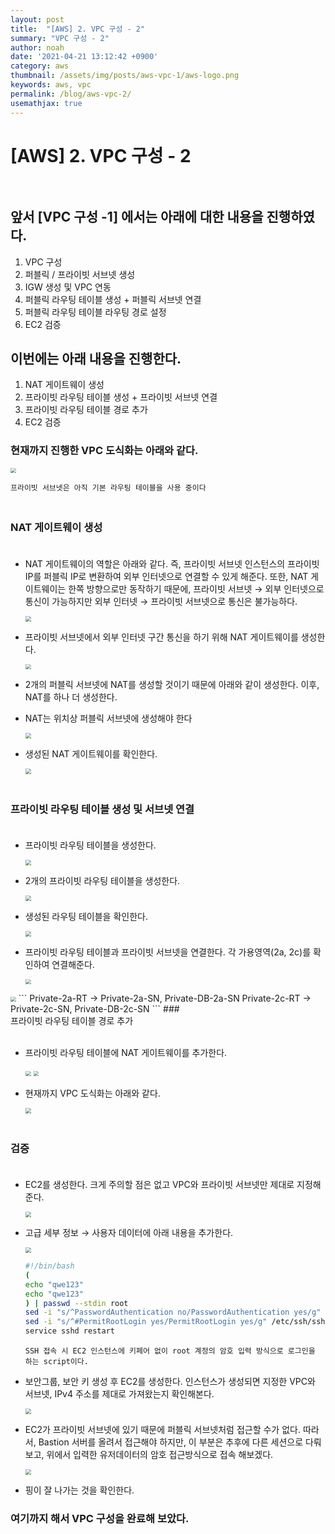 ```yaml
---
layout: post
title:  "[AWS] 2. VPC 구성 - 2"
summary: "VPC 구성 - 2"
author: noah
date: '2021-04-21 13:12:42 +0900'
category: aws
thumbnail: /assets/img/posts/aws-vpc-1/aws-logo.png
keywords: aws, vpc
permalink: /blog/aws-vpc-2/
usemathjax: true
---
```


# [AWS] 2. VPC 구성 - 2<br><br>

## 앞서 [VPC 구성 -1] 에서는 아래에 대한 내용을 진행하였다.

1. VPC 구성
2. 퍼블릭 / 프라이빗 서브넷 생성
3. IGW 생성 및 VPC 연동
4. 퍼블릭 라우팅 테이블 생성 + 퍼블릭 서브넷 연결
5. 퍼블릭 라우팅 테이블 라우팅 경로 설정
6. EC2 검증

## 이번에는 아래 내용을 진행한다.

1. NAT 게이트웨이 생성
2. 프라이빗 라우팅 테이블 생성 + 프라이빗 서브넷 연결
3. 프라이빗 라우팅 테이블 경로 추가
4. EC2 검증

### 현재까지 진행한 VPC 도식화는 아래와 같다.

<img src="/../../assets/img/posts/aws-vpc-2/Untitled.png" style="zoom:55%;" /> 

```
프라이빗 서브넷은 아직 기본 라우팅 테이블을 사용 중이다
```
### <br>NAT 게이트웨이 생성<br><br>

- NAT 게이트웨이의 역할은 아래와 같다. 즉, 프라이빗 서브넷 인스턴스의 프라이빗 IP를 퍼블릭 IP로 변환하여 외부 인터넷으로 연결할 수 있게 해준다. 또한, NAT 게이트웨이는 한쪽 방향으로만 동작하기 때문에, 프라이빗 서브넷 → 외부 인터넷으로 통신이 가능하지만 외부 인터넷 → 프라이빗 서브넷으로 통신은 불가능하다.

    <img src="/../../assets/img/posts/aws-vpc-2/Untitled%201.png" style="zoom:55%;" /> 

- 프라이빗 서브넷에서 외부 인터넷 구간 통신을 하기 위해 NAT 게이트웨이를 생성한다.

    <img src="/../../assets/img/posts/aws-vpc-2/Untitled%202.png" style="zoom:55%;" /> 

- 2개의 퍼블릭 서브넷에 NAT를 생성할 것이기 때문에 아래와 같이 생성한다. 이후, NAT를 하나 더 생성한다.
- NAT는 위치상 퍼블릭 서브넷에 생성해야 한다

    <img src="/../../assets/img/posts/aws-vpc-2/Untitled%203.png" style="zoom:55%;" /> 

- 생성된 NAT 게이트웨이를 확인한다.

    <img src="/../../assets/img/posts/aws-vpc-2/Untitled%204.png" style="zoom:55%;" /> 

### <br>프라이빗 라우팅 테이블 생성 및 서브넷 연결<br><br>

- 프라이빗 라우팅 테이블을 생성한다.

    <img src="/../../assets/img/posts/aws-vpc-2/Untitled%205.png" style="zoom:55%;" /> 

- 2개의 프라이빗 라우팅 테이블을 생성한다.

    <img src="/../../assets/img/posts/aws-vpc-2/Untitled%206.png" style="zoom:55%;" /> 

- 생성된 라우팅 테이블을 확인한다.

    <img src="/../../assets/img/posts/aws-vpc-2/Untitled%207.png" style="zoom:55%;" /> 

- 프라이빗 라우팅 테이블과 프라이빗 서브넷을 연결한다. 각 가용영역(2a, 2c)를 확인하여 연결해준다.

    <img src="/../../assets/img/posts/aws-vpc-2/Untitled%208.png" style="zoom:55%;" /> 

<img src="/../../assets/img/posts/aws-vpc-2/Untitled%209.png" style="zoom:55%;" /> 
```
Private-2a-RT → Private-2a-SN, Private-DB-2a-SN
Private-2c-RT → Private-2c-SN, Private-DB-2c-SN
```
### <br>프라이빗 라우팅 테이블 경로 추가<br><br>

- 프라이빗 라우팅 테이블에 NAT 게이트웨이를 추가한다.

    <img src="/../../assets/img/posts/aws-vpc-2/Untitled%2010.png" style="zoom:55%;" /> 

    <img src="/../../assets/img/posts/aws-vpc-2/Untitled%2011.png" style="zoom:55%;" /> 

- 현재까지 VPC 도식화는 아래와 같다.

    <img src="/../../assets/img/posts/aws-vpc-2/Untitled%2012.png" style="zoom:55%;" /> 

### <br>검증<br><br>

- EC2를 생성한다. 크게 주의할 점은 없고 VPC와 프라이빗 서브넷만 제대로 지정해 준다.

    <img src="/../../assets/img/posts/aws-vpc-2/Untitled%2013.png" style="zoom:55%;" /> 

- 고급 세부 정보 → 사용자 데이터에 아래 내용을 추가한다.

    <img src="/../../assets/img/posts/aws-vpc-2/Untitled%2014.png" style="zoom:55%;" /> 

    ```bash
    #!/bin/bash
    (
    echo "qwe123"
    echo "qwe123"
    ) | passwd --stdin root
    sed -i "s/^PasswordAuthentication no/PasswordAuthentication yes/g" /etc/ssh/sshd_config
    sed -i "s/^#PermitRootLogin yes/PermitRootLogin yes/g" /etc/ssh/sshd_config
    service sshd restart
    ```
    ```
    SSH 접속 시 EC2 인스턴스에 키페어 없이 root 계정의 암호 입력 방식으로 로그인을 하는 script이다.
    ```
- 보안그룹, 보안 키 생성 후 EC2를 생성한다. 인스턴스가 생성되면 지정한 VPC와 서브넷, IPv4 주소를 제대로 가져왔는지 확인해본다.

    <img src="/../../assets/img/posts/aws-vpc-2/Untitled%2015.png" style="zoom:55%;" /> 

- EC2가 프라이빗 서브넷에 있기 때문에 퍼블릭 서브넷처럼 접근할 수가 없다. 따라서, Bastion 서버를 올려서 접근해야 하지만, 이 부분은 추후에 다른 세션으로 다뤄보고, 위에서 입력한 유저데이터의 암호 접근방식으로 접속 해보겠다.

    <img src="/../../assets/img/posts/aws-vpc-2/Untitled%2016.png" style="zoom:55%;" /> 

- 핑이 잘 나가는 것을 확인한다.

### 여기까지 해서 VPC 구성을 완료해 보았다.
